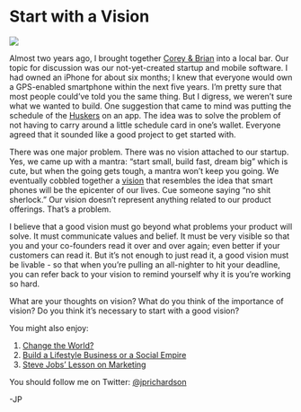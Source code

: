 <!--
id: 2325415779
link: http://loudjet.com/a/start-with-a-vision
slug: start-with-a-vision
date: Wed Dec 15 2010 10:25:08 GMT-0600 (CST)
publish: 2010-12-015
tags: reflect7, vision
-->


Start with a Vision
===================

![](http://media.tumblr.com/tumblr_ldh9lg2jYz1qzbc4f.png)

Almost two years ago, I brought together [Corey &
Brian](http://reflect7.com/about-us) into a local bar. Our topic for
discussion was our not-yet-created startup and mobile software. I had
owned an iPhone for about six months; I knew that everyone would own a
GPS-enabled smartphone within the next five years. I’m pretty sure that
most people could’ve told you the same thing. But I digress, we weren’t
sure what we wanted to build. One suggestion that came to mind was
putting the schedule of the [Huskers](http://huskers.com) on an app. The
idea was to solve the problem of not having to carry around a little
schedule card in one’s wallet. Everyone agreed that it sounded like a
good project to get started with.

There was one major problem. There was no vision attached to our
startup. Yes, we came up with a mantra: “start small, build fast, dream
big” which is cute, but when the going gets tough, a mantra won’t keep
you going. We eventually cobbled together a
[vision](http://reflect7.com/vision) that resembles the idea that smart
phones will be the epicenter of our lives. Cue someone saying “no shit
sherlock.” Our vision doesn’t represent anything related to our product
offerings. That’s a problem.

I believe that a good vision must go beyond what problems your product
will solve. It must communicate values and belief. It must be very
visible so that you and your co-founders read it over and over again;
even better if your customers can read it. But it’s not enough to just
read it, a good vision must be livable - so that when you’re pulling an
all-nighter to hit your deadline, you can refer back to your vision to
remind yourself why it is you’re working so hard.

What are your thoughts on vision? What do you think of the importance of
vision? Do you think it’s necessary to start with a good vision?

You might also enjoy:

1.  [Change the
    World?](http://loudjet.com/a/change-the-world)
2.  [Build a Lifestyle Business or a Social
    Empire](http://loudjet.com/a/build-a-lifestyle-business-or-build-a-social-empire)
3.  [Steve Jobs’ Lesson on
    Marketing](http://loudjet.com/a/steve-jobs-lesson-on-marketing-values-and-belief)

You should follow me on Twitter:
[@jprichardson](http://twitter.com/jprichardson)

-JP

